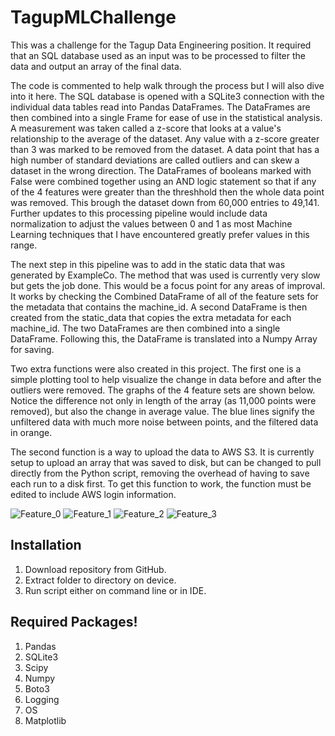 # TagupMLChallenge
This was a challenge for the Tagup Data Engineering position. It required that an SQL database used as an input was to be processed to filter the data and output an array of the final data. 

The code is commented to help walk through the process but I will also dive into it here. The SQL database is opened with a SQLite3 connection with the individual data tables read into Pandas DataFrames. The DataFrames are then combined into a single Frame for ease of use in the statistical analysis. A measurement was taken called a z-score that looks at a value's relationship to the average of the dataset. Any value with a z-score greater than 3 was marked to be removed from the dataset. A data point that has a high number of standard deviations are called outliers and can skew a dataset in the wrong direction. The DataFrames of booleans marked with False were combined together using an AND logic statement so that if any of the 4 features were greater than the threshhold then the whole data point was removed. This brough the dataset down from 60,000 entries to 49,141. Further updates to this processing pipeline would include data normalization to adjust the values between 0 and 1 as most Machine Learning techniques that I have encountered greatly prefer values in this range.

The next step in this pipeline was to add in the static data that was generated by ExampleCo. The method that was used is currently very slow but gets the job done. This would be a focus point for any areas of improval. It works by checking the Combined DataFrame of all of the feature sets for the metadata that contains the machine_id. A second DataFrame is then created from the static_data that copies the extra metadata for each machine_id. The two DataFrames are then combined into a single DataFrame. Following this, the DataFrame is translated into a Numpy Array for saving. 

Two extra functions were also created in this project. The first one is a simple plotting tool to help visualize the change in data before and after the outliers were removed. The graphs of the 4 feature sets are shown below. Notice the difference not only in length of the array (as 11,000 points were removed), but also the change in average value. The blue lines signify the unfiltered data with much more noise between points, and the filtered data in orange. 

The second function is a way to upload the data to AWS S3. It is currently setup to upload an array that was saved to disk, but can be changed to pull directly from the Python script, removing the overhead of having to save each run to a disk first. To get this function to work, the function must be edited to include AWS login information. 

![Feature_0](https://user-images.githubusercontent.com/55160277/145913054-6f3e4c8a-f0e7-48a9-a738-0ea29c6d889f.png)
![Feature_1](https://user-images.githubusercontent.com/55160277/145913059-41183efd-69d3-4481-8eed-974a3a24c7bc.png)
![Feature_2](https://user-images.githubusercontent.com/55160277/145913063-cc8411cc-1811-4583-a213-c4d316568f41.png)
![Feature_3](https://user-images.githubusercontent.com/55160277/145913070-068d4422-bde2-46fe-b744-c291e6a373a1.png)




## Installation
1. Download repository from GitHub.
2. Extract folder to directory on device.
3. Run script either on command line or in IDE. 

## Required Packages!

1. Pandas
2. SQLite3
3. Scipy
4. Numpy
5. Boto3
6. Logging
7. OS
8. Matplotlib
